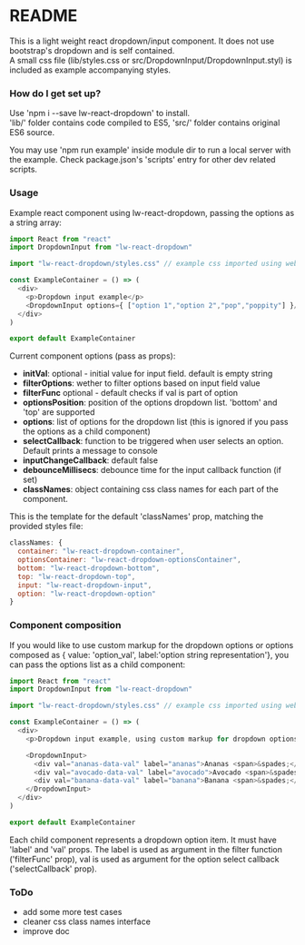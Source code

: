 # README #

This is a light weight react dropdown/input component.
It does not use bootstrap's dropdown and is self contained.   
A small css file (lib/styles.css or src/DropdownInput/DropdownInput.styl) is included as example accompanying styles.

### How do I get set up? ###

Use 'npm i --save lw-react-dropdown' to install.   
'lib/' folder contains code compiled to ES5, 'src/' folder contains original ES6 source.

You may use 'npm run example' inside module dir to run a local server with the example. Check package.json's 'scripts' entry for other dev related scripts.

### Usage ###

Example react component using lw-react-dropdown, passing the options as a string array:   
```js
import React from "react"
import DropdownInput from "lw-react-dropdown"

import "lw-react-dropdown/styles.css" // example css imported using webpack's loader

const ExampleContainer = () => (
  <div>
    <p>Dropdown input example</p>
    <DropdownInput options={ ["option 1","option 2","pop","poppity"] }/>
  </div>
)

export default ExampleContainer
```

Current component options (pass as props):

* **initVal**: optional - initial value for input field. default is empty string
* **filterOptions**: wether to filter options based on input field value
* **filterFunc** optional - default checks if val is part of option
* **optionsPosition**: position of the options dropdown list. 'bottom' and 'top' are supported
* **options**: list of options for the dropdown list (this is ignored if you pass the options as a child component)
* **selectCallback**: function to be triggered when user selects an option. Default prints a message to console
* **inputChangeCallback**: default false
* **debounceMillisecs**: debounce time for the input callback function (if set)
* **classNames**: object containing css class names for each part of the component.

This is the template for the default 'classNames' prop, matching the provided styles file:
```js
classNames: {
  container: "lw-react-dropdown-container",
  optionsContainer: "lw-react-dropdown-optionsContainer",
  bottom: "lw-react-dropdown-bottom",
  top: "lw-react-dropdown-top",
  input: "lw-react-dropdown-input",
  option: "lw-react-dropdown-option"
}
```
### Component composition ###
If you would like to use custom markup for the dropdown options or options composed as { value: 'option_val', label:'option string representation'}, you can pass the options list as a child component:

```js
import React from "react"
import DropdownInput from "lw-react-dropdown"

import "lw-react-dropdown/styles.css" // example css imported using webpack's loader

const ExampleContainer = () => (
  <div>
    <p>Dropdown input example, using custom markup for dropdown options list items.</p>

    <DropdownInput>
      <div val="ananas-data-val" label="ananas">Ananas <span>&spades;</span></div>
      <div val="avocado-data-val" label="avocado">Avocado <span>&spades;</span></div>
      <div val="banana-data-val" label="banana">Banana <span>&spades;</span></div>
    </DropdownInput>
  </div>
)

export default ExampleContainer
```
Each child component represents a dropdown option item. It must have 'label' and 'val' props. The label is used as argument in the filter function ('filterFunc' prop), val is used as argument for the option select callback ('selectCallback' prop).
### ToDo ###

- add some more test cases
- cleaner css class names interface
- improve doc

